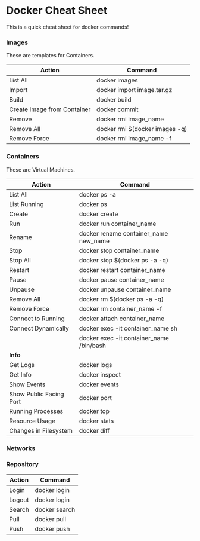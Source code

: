 # Docker Cheat Sheet
This is a quick cheat sheet for docker commands!

### Images
These are templates for Containers.

| Action | Command |
|--------|---------|
| List All | docker images | 
| Import | docker import image.tar.gz |
| Build | docker build |
| Create Image from Container | docker commit |
| Remove | docker rmi image_name |
| Remove All | docker rmi $(docker images -q) |
| Remove Force | docker rmi image_name -f |

### Containers
These are Virtual Machines.

| Action | Command |
|--------|---------|
| List All | docker ps -a |
| List Running | docker ps |
| Create | docker create |
| Run | docker run container_name |
| Rename | docker rename container_name new_name |
| Stop | docker stop container_name |
| Stop All | docker stop $(docker ps -a -q) |
| Restart | docker restart container_name |
| Pause | docker pause container_name |
| Unpause | docker unpause container_name |
| Remove All | docker rm $(docker ps -a -q) |
| Remove Force | docker rm container_name -f |
| Connect to Running | docker attach container_name |
| Connect Dynamically | docker exec -it container_name sh |
| | docker exec -it container_name /bin/bash |
| **Info** | |
| Get Logs | docker logs |
| Get Info | docker inspect |
| Show Events | docker events |
| Show Public Facing Port | docker port |
| Running Processes | docker top |
| Resource Usage | docker stats |
| Changes in Filesystem | docker diff |

### Networks


### Repository
| Action | Command |
|--------|---------|
| Login | docker login |
| Logout | docker login |
| Search | docker search |
| Pull | docker pull |
| Push | docker push |
